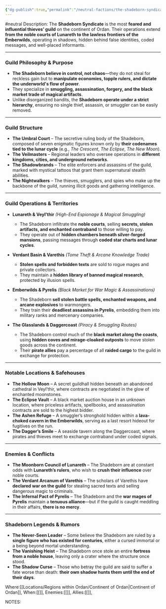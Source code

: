 ```yaml
---
{"dg-publish":true,"permalink":"/neutral-factions/the-shadeborn-syndicate/the-shadeborn-syndicate/"}
---
```


#neutral 
Description:
The **Shadeborn Syndicate** is the most **feared and influential thieves’ guild** on the continent of Ordan. Their operations extend **from the noble courts of Lunareth to the lawless frontiers of the Emberwilds**, operating in shadows, hidden behind false identities, coded messages, and well-placed informants.

---

### **Guild Philosophy & Purpose**

- **The Shadeborn believe in control, not chaos**—they do not steal for reckless gain but to **manipulate economies, topple rulers, and dictate the underworld's flow of power**.
- They specialize in **smuggling, assassination, forgery, and the black market trade of magical artifacts**.
- Unlike disorganized bandits, the **Shadeborn operate under a strict hierarchy**, ensuring no single thief, assassin, or smuggler can be easily removed.

---

### **Guild Structure**

- **The Umbral Court** – The secretive ruling body of the Shadeborn, composed of seven enigmatic figures known only by **their codenames tied to the lunar cycle** (e.g., _The Crescent_, _The Eclipse_, _The New Moon_).
- **The Veilmasters** – Regional leaders who oversee operations in **different kingdoms, cities, and underground networks**.
- **The Shadowbrands** – The elite enforcers and assassins of the guild, marked with mystical tattoos that grant them supernatural stealth abilities.
- **The Nightwalkers** – The thieves, smugglers, and spies who make up the backbone of the guild, running illicit goods and gathering intelligence.

---

### **Guild Operations & Territories**

- **Lunareth & Veyl’thir** _(High-End Espionage & Magical Smuggling)_
    
    - The Shadeborn infiltrate the **noble courts**, selling **secrets, stolen artifacts, and enchanted contraband** to those willing to pay.
    - They operate out of **hidden chambers beneath silver-forged mansions**, passing messages through **coded star charts and lunar cycles**.
- **Verdant Basin & Varethis** _(Tome Theft & Arcane Knowledge Trade)_
    
    - **Stolen spells and forbidden texts** are sold to rogue mages and private collectors.
    - They maintain a **hidden library of banned magical research**, protected by illusion spells.
- **Emberwilds & Pyrelis** _(Black Market for War Magic & Assassinations)_
    
    - The Shadeborn **sell stolen battle spells, enchanted weapons, and arcane explosives** to warmongers.
    - They train their **deadliest assassins in Pyrelis**, embedding them into military ranks and mercenary companies.
- **The Glasslands & Daggercoast** _(Piracy & Smuggling Routes)_
    
    - The Shadeborn control much of the **black market along the coasts**, using **hidden coves and mirage-cloaked outposts** to move stolen goods across the continent.
    - Their **pirate allies** pay a percentage of all **raided cargo** to the guild in exchange for protection.

---

### **Notable Locations & Safehouses**

- **The Hollow Moon** – A secret guildhall hidden beneath an abandoned cathedral in Veyl’thir, where contracts are negotiated in the glow of enchanted moonstones.
- **The Eclipse Vault** – A black market auction house in an unknown location, where priceless artifacts, spellbooks, and assassination contracts are sold to the highest bidder.
- **The Ashen Refuge** – A smuggler’s stronghold hidden within a **lava-choked cavern in the Emberwilds**, serving as a last resort hideout for fugitives on the run.
- **The Dagger’s Smile** – A seaside tavern along the Daggercoast, where pirates and thieves meet to exchange contraband under coded signals.

---

### **Enemies & Conflicts**

- **The Moonborn Council of Lunareth** – The Shadeborn are at constant odds with **Lunareth’s rulers**, who wish to **crush their influence** over noble courts.
- **The Verdant Arcanum of Varethis** – The scholars of Varethis have **declared war on the guild** for stealing sacred texts and selling dangerous magic to criminals.
- **The Infernal Pact of Pyrelis** – The Shadeborn and the **war mages of Pyrelis** maintain a **tenuous alliance**—but if the guild is caught meddling in their affairs, **there is no mercy**.

---

### **Shadeborn Legends & Rumors**

- **The Never-Seen Leader** – Some believe the Shadeborn are ruled by a **single figure who has existed for centuries**, either a cursed immortal or a being beyond mortal understanding.
- **The Vanishing Heist** – The Shadeborn once stole an entire **fortress from a noble house**, leaving only a crater where the structure once stood.
- **The Shadow Curse** – Those who betray the guild are said to suffer a fate worse than death: **their own shadow hunts them until the end of their days**.

Where:[[Locations/Regions within Ordan/Continent of Ordan\|Continent of Ordan]],
When:[[]],
Enemies:[[]],
Allies:[[]],


NOTES: